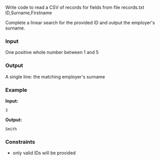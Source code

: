 Write code to read a CSV of records for fields from file records.txt
ID,Surname,Firstname

Complete a linear search for the provided ID and output the employer's surname.

### Input

One positive whole number between 1 and 5

### Output

A single line: the matching employer's surname

### Example

**Input:**

    3


**Output:**

    Smith

### Constraints

- only valid IDs will be provided 

